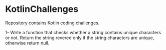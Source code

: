 # KotlinChallenges
Repository contains Kotlin coding challenges.  

1- Write a function that checks whether a string contains unique characters or not. Return the string revered only if the string characters are unique, otherwise return null.